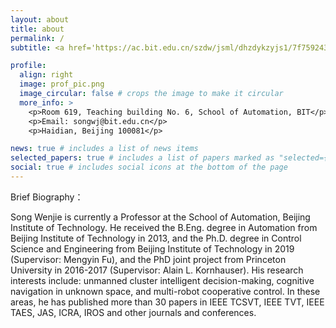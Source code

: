 ```yaml
---
layout: about
title: about
permalink: /
subtitle: <a href='https://ac.bit.edu.cn/szdw/jsml/dhzdykzyjs1/7f7592439afd4af88117ad92d2351a75.htm'>School of Automation, Beijing Institute of Technology</a>.

profile:
  align: right
  image: prof_pic.png
  image_circular: false # crops the image to make it circular
  more_info: >
    <p>Room 619, Teaching building No. 6, School of Automation, BIT</p>
    <p>Email: songwj@bit.edu.cn</p>
    <p>Haidian, Beijing 100081</p>

news: true # includes a list of news items
selected_papers: true # includes a list of papers marked as "selected={true}"
social: true # includes social icons at the bottom of the page
---
```

Brief Biography：

Song Wenjie is currently a Professor at the School of Automation, Beijing Institute of Technology. He received the B.Eng. degree in Automation from Beijing Institute of Technology in 2013, and the Ph.D. degree in Control Science and Engineering from Beijing Institute of Technology in 2019 (Supervisor: Mengyin Fu), and the PhD joint project from Princeton University in 2016-2017 (Supervisor: Alain L. Kornhauser). His research interests include: unmanned cluster intelligent decision-making, cognitive navigation in unknown space, and multi-robot cooperative control. In these areas, he has published more than 30 papers in IEEE TCSVT, IEEE TVT, IEEE TAES, JAS, ICRA, IROS and other journals and conferences.

